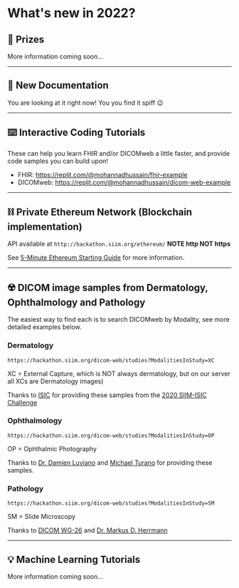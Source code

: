 # What's new in 2022?

## 🎁️ Prizes
More information coming soon...

---

## 📖️ New Documentation
You are looking at it right now! You you find it spiff 😉️

---

## ⌨️ Interactive Coding Tutorials
These can help you learn FHIR and/or DICOMweb a little faster, and provide code samples you can build upon!
* FHIR: https://replit.com/@mohannadhussain/fhir-example
* DICOMweb: https://replit.com/@mohannadhussain/dicom-web-example


---

## ⛓️ Private Ethereum Network (Blockchain implementation)
API available at `http://hackathon.siim.org/ethereum/` **NOTE http NOT https**

See [5-Minute Ethereum Starting Guide](../apis/ethereum-blockchain-intro.md) for more information.

---

## ☢️ DICOM image samples from Dermatology, Ophthalmology and Pathology
The easiest way to find each is to search DICOMweb by Modality, see more detailed examples below.

### Dermatology 
```https://hackathon.siim.org/dicom-web/studies?ModalitiesInStudy=XC``` 

XC = External Capture, which is NOT always dermatology, but on our server all XCs are Dermatology images)

Thanks to [ISIC](https://www.isic-archive.com/) for providing these samples from the [2020 SIIM-ISIC Challenge](https://challenge2020.isic-archive.com/)

### Ophthalmology
```https://hackathon.siim.org/dicom-web/studies?ModalitiesInStudy=OP```

OP = Ophthalmic Photography

Thanks to [Dr. Damien Luviano](https://www.linkedin.com/in/damienluviano/) and [Michael Turano](https://www.linkedin.com/in/michaelturano/) for providing these samples.

### Pathology
```https://hackathon.siim.org/dicom-web/studies?ModalitiesInStudy=SM```

SM = Slide Microscopy 

Thanks to [DICOM WG-26](https://www.dicomstandard.org/activity/wgs) and [Dr. Markus D. Herrmann](https://github.com/hackermd)

---

## 💡️ Machine Learning Tutorials
More information coming soon...
